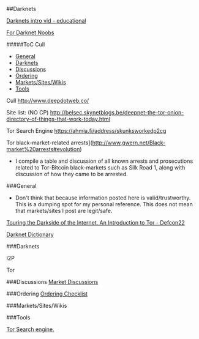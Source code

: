 ##Darknets



[Darknets intro vid - educational](https://www.youtube.com/watch?v=tjJYC2LuJl0)

[For Darknet Noobs](https://www.reddit.com/r/DarkNetMarketsNoobs)

#####ToC
Cull
* [General](#general)
* [Darknets](#darknets)
* [Discussions](#discussion)
* [Ordering](#ordering)
* [Markets/Sites/Wikis](#markets)
* [Tools](#tools)



Cull
http://www.deepdotweb.co/

Site list: (NO CP)
http://belsec.skynetblogs.be/deepnet-the-tor-onion-directory-of-things-that-work-today.html


Tor Search Engine
https://ahmia.fi/address/skunksworkedp2cg

 Tor black-market-related arrests](http://www.gwern.net/Black-market%20arrests#evolution)
* I compile a table and discussion of all known arrests and prosecutions related to Tor-Bitcoin black-markets such as Silk Road 1, along with discussion of how they came to be arrested.






###<a name="general">General</a>
* Don't think that because information posted here is valid/trustworthy. This is a dumping spot for my personal reference. This does not mean that markets/sites I post are legit/safe. 

[Touring the Darkside of the Internet. An Introduction to Tor - Defcon22](https://www.youtube.com/watch?v=To5yarfAg_E)

[Darknet Dictionary ](http://www.deepdotweb.co/2014/03/02/deepdotwebs-darknet-dictionary/)





###<a name="darknets">Darknets</a>

I2P

Tor


###<a name="discussion">Discussions</a>
[Market Discussions](https://www.reddit.com/r/DarkNetMarkets)



###<a name="ordering">Ordering</a>
[Ordering Checklist](https://www.reddit.com/r/DarkNetMarketsNoobs/wiki/completeorderingchecklist)





###<a name="markets">Markets/Sites/Wikis</a>


###<a name="tools">Tools</a>

[Tor Search engine.](https://ahmia.fi/search/)











